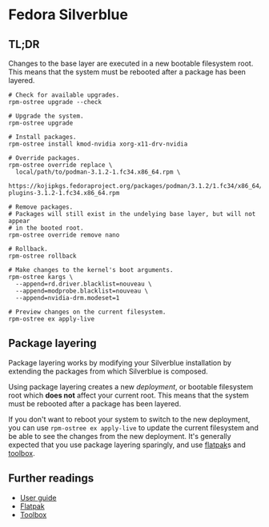 # Fedora Silverblue

## TL;DR

Changes to the base layer are executed in a new bootable filesystem root. This means that the system must be rebooted after a package has been layered.

```shell
# Check for available upgrades.
rpm-ostree upgrade --check

# Upgrade the system.
rpm-ostree upgrade

# Install packages.
rpm-ostree install kmod-nvidia xorg-x11-drv-nvidia

# Override packages.
rpm-ostree override replace \
  local/path/to/podman-3.1.2-1.fc34.x86_64.rpm \
  https://kojipkgs.fedoraproject.org/packages/podman/3.1.2/1.fc34/x86_64/podman-plugins-3.1.2-1.fc34.x86_64.rpm

# Remove packages.
# Packages will still exist in the undelying base layer, but will not appear
# in the booted root.
rpm-ostree override remove nano

# Rollback.
rpm-ostree rollback

# Make changes to the kernel's boot arguments.
rpm-ostree kargs \
  --append=rd.driver.blacklist=nouveau \
  --append=modprobe.blacklist=nouveau \
  --append=nvidia-drm.modeset=1

# Preview changes on the current filesystem.
rpm-ostree ex apply-live
```

## Package layering

Package layering works by modifying your Silverblue installation by extending the packages from which Silverblue is composed.

Using package layering creates a new _deployment_, or bootable filesystem root which **does not** affect your current root. This means that the system must be rebooted after a package has been layered.

If you don't want to reboot your system to switch to the new deployment, you can use `rpm-ostree ex apply-live` to update the current filesystem and be able to see the changes from the new deployment. It's generally expected that you use package layering sparingly, and use [flatpak]s and [toolbox].

## Further readings

- [User guide]
- [Flatpak]
- [Toolbox]

[flatpak]: flatpak.md
[toolbox]: toolbox.md

[user guide]: https://docs.fedoraproject.org/en-US/fedora-silverblue/
